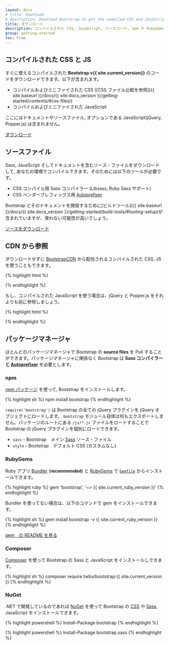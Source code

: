 ```yaml
---
layout: docs
# title: Download
# description: Download Bootstrap to get the compiled CSS and JavaScript, source code, or include it with your favorite package managers like npm, RubyGems, and more.
title: ダウンロード
description: コンパイルされた CSS, JavaScript, ソースコード, npm や RubyGems といった好きなパッケージマネージャで Bootstrap をインストールできます。
group: getting-started
toc: true
---
```


<!-- ## Compiled CSS and JS

Download ready-to-use compiled code for **Bootstrap v{{ site.current_version}}** to easily drop into your project, which includes:

- Compiled and minified CSS bundles (see [CSS files comparison]({{ site.baseurl }}/docs/{{ site.docs_version }}/getting-started/contents/#css-files))
- Compiled and minified JavaScript plugins

This doesn't include documentation, source files, or any optional JavaScript dependencies (jQuery and Popper.js).

<a href="{{ site.download.dist }}" class="btn btn-bd-primary" onclick="ga('send', 'event', 'Getting started', 'Download', 'Download Bootstrap');">Download</a> -->

## コンパイルされた CSS と JS

すぐに使えるコンパイルされた **Bootstrap v{{ site.current_version}}** のコードをダウンロードできます。以下が含まれます。

- コンパイルおよびミニファイされた CSS ([CSS ファイル比較を参照]({{ site.baseurl }}/docs/{{ site.docs_version }}/getting-started/contents/#css-files))
- コンパイルおよびミニファイされた JavaScript

ここにはドキュメントやソースファイル, オプションである JavaScript(jQuery, Popper.js) は含まれません。

<a href="{{ site.download.dist }}" class="btn btn-bd-primary">ダウンロード</a>

<!-- ## Source files

Compile Bootstrap with your own asset pipeline by downloading our source Sass, JavaScript, and documentation files. This option requires some additional tooling:

- Sass compiler (Libsass or Ruby Sass is supported) for compiling your CSS.
- [Autoprefixer](https://github.com/postcss/autoprefixer) for CSS vendor prefixing

Should you require [build tools]({{ site.baseurl }}/docs/{{ site.docs_version }}/getting-started/build-tools/#tooling-setup), they are included for developing Bootstrap and its docs, but they're likely unsuitable for your own purposes.

<a href="{{ site.download.source }}" class="btn btn-bd-primary" onclick="ga('send', 'event', 'Getting started', 'Download', 'Download source');">Download source</a>
 -->

## ソースファイル

Sass, JavaScript そしてドキュメントを含むソース・ファイルをダウンロードして, あなたの環境でコンパイルできます。そのためには以下のツールが必要です。

- CSS コンパイル用 Sass コンパイラー (Libsass, Ruby Sass サポート)
- CSS ベンダープレフィックス用 [Autoprefixer](https://github.com/postcss/autoprefixer)

Bootstrap どそのドキュメントを開発するために[ビルドツール]({{ site.baseurl }}/docs/{{ site.docs_version }}/getting-started/build-tools/#tooling-setup)が含まれていますが、使わない可能性が高いでしょう。

<a href="{{ site.download.source }}" class="btn btn-bd-primary">ソースをダウンロード</a>

<!-- ## BootstrapCDN

Skip the download with [BootstrapCDN](https://www.bootstrapcdn.com/) to deliver cached version of Bootstrap's compiled CSS and JS to your project.

{% highlight html %}
<link rel="stylesheet" href="{{ site.cdn.css }}" integrity="{{ site.cdn.css_hash }}" crossorigin="anonymous">
<script src="{{ site.cdn.js }}" integrity="{{ site.cdn.js_hash }}" crossorigin="anonymous"></script>
{% endhighlight %}

If you're using our compiled JavaScript, don't forget to include CDN versions of jQuery and Popper.js before it.

{% highlight html %}
<script src="{{ site.cdn.jquery }}" integrity="{{ site.cdn.jquery_hash }}" crossorigin="anonymous"></script>
<script src="{{ site.cdn.popper }}" integrity="{{ site.cdn.popper_hash }}" crossorigin="anonymous"></script>
{% endhighlight %} -->

## CDN から参照

ダウンロードせずに [BootstrapCDN](https://www.bootstrapcdn.com/) から配信されるコンパイルされた CSS, JS を使うこともできます。

{% highlight html %}
<link rel="stylesheet" href="{{ site.cdn.css }}" integrity="{{ site.cdn.css_hash }}" crossorigin="anonymous">
<script src="{{ site.cdn.js }}" integrity="{{ site.cdn.js_hash }}" crossorigin="anonymous"></script>
{% endhighlight %}

もし、コンパイルされた JavaScript を使う場合は、jQuery と Popper.js をそれよりも前に参照しましょう。

{% highlight html %}
<script src="{{ site.cdn.jquery }}" integrity="{{ site.cdn.jquery_hash }}" crossorigin="anonymous"></script>
<script src="{{ site.cdn.popper }}" integrity="{{ site.cdn.popper_hash }}" crossorigin="anonymous"></script>
{% endhighlight %}

<!-- ## Package managers

Pull in Bootstrap's **source files** into nearly any project with some of the most popular package managers. No matter the package manager, Bootstrap will **require a Sass compiler and [Autoprefixer](https://github.com/postcss/autoprefixer)** for a setup that matches our official compiled versions.
 -->

## パッケージマネージャ

ほとんどのパッケージマネージャで Bootstrap の **source files** を Pull することができます。パッケージマネージャに関係なく Bootstrap は **Sass コンパイラーと [Autoprefixer](https://github.com/postcss/autoprefixer)** を必要とします。

### npm

<!-- Install Bootstrap in your Node.js powered apps with [the npm package](https://www.npmjs.com/package/bootstrap): -->
[npm パッケージ](https://www.npmjs.com/package/bootstrap) を使って, Bootstrap をインストールします。

{% highlight sh %}
npm install bootstrap
{% endhighlight %}

<!-- `require('bootstrap')` will load all of Bootstrap's jQuery plugins onto the jQuery object. The `bootstrap` module itself does not export anything. You can manually load Bootstrap's jQuery plugins individually by loading the `/js/*.js` files under the package's top-level directory.

Bootstrap's `package.json` contains some additional metadata under the following keys:

- `sass` - path to Bootstrap's main [Sass](https://sass-lang.com/) source file
- `style` - path to Bootstrap's non-minified CSS that's been precompiled using the default settings (no customization) -->

`require('bootstrap')` は Bootstrap の全ての jQuery プラグインを jQuery オブジェクトにロードします。.`bootstrap` モジュール自体は何もエクスポートしません。パッケージのルートにある `/js/*.js` ファイルをロードすることで Bootstrap の jQuery プラグインを個別にロードできます。

- `sass` - Bootstrap　メイン [Sass](https://sass-lang.com/) ソース・ファイル
- `style` - Bootstrap　デフォルト CSS (カスタムなし)

### RubyGems

<!-- Install Bootstrap in your Ruby apps using [Bundler](https://bundler.io/) (**recommended**) and [RubyGems](https://rubygems.org/) by adding the following line to your [`Gemfile`](https://bundler.io/gemfile.html): -->

Ruby アプリ [Bundler](https://bundler.io/) (**recommended**) と [RubyGems](https://rubygems.org/) で [`Gemfile`](https://bundler.io/gemfile.html) からインストールできます。

{% highlight ruby %}
gem 'bootstrap', '~> {{ site.current_ruby_version }}'
{% endhighlight %}

<!-- Alternatively, if you're not using Bundler, you can install the gem by running this command: -->

Bundler を使ってない場合は、以下のコマンドで gem をインストールできます。

{% highlight sh %}
gem install bootstrap -v {{ site.current_ruby_version }}
{% endhighlight %}

<!-- [See the gem's README](https://github.com/twbs/bootstrap-rubygem/blob/master/README.md) for further details. -->
[gem　の README を見る](https://github.com/twbs/bootstrap-rubygem/blob/master/README.md)

### Composer

<!-- You can also install and manage Bootstrap's Sass and JavaScript using [Composer](https://getcomposer.org/): -->
[Composer](https://getcomposer.org/) を使って Bootstrap の Sass と JavaScript をインストールしできます。

{% highlight sh %}
composer require twbs/bootstrap:{{ site.current_version }}
{% endhighlight %}

### NuGet

<!-- If you develop in .NET, you can also install and manage Bootstrap's [CSS](https://www.nuget.org/packages/bootstrap/) or [Sass](https://www.nuget.org/packages/bootstrap.sass/) and JavaScript using [NuGet](https://www.nuget.org/): -->

.NET で開発しているのであれば [NuGet](https://www.nuget.org/) を使って Bootstrap の [CSS](https://www.nuget.org/packages/bootstrap/) や [Sass](https://www.nuget.org/packages/bootstrap.sass/), JavaScript をインストールできます。

{% highlight powershell %}
Install-Package bootstrap
{% endhighlight %}

{% highlight powershell %}
Install-Package bootstrap.sass
{% endhighlight %}
